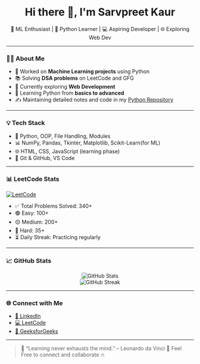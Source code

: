
<h1 align="center">Hi there 👋, I'm Sarvpreet Kaur</h1>

<p align="center">
 🤖 ML Enthusiast | 🌱  Python Learner | 💻 Aspiring Developer | 🌐 Exploring Web Dev
</p>

---

### 👩‍💻 About Me

- 🤖 Worked on **Machine Learning projects** using Python  
- 📚 Solving **DSA problems** on LeetCode and GFG  
- 🔭 Currently exploring **Web Development**  
- 📘 Learning Python from **basics to advanced**  
- ✍️ Maintaining detailed notes and code in my [Python Repository](https://github.com/Sarvpreet-Kaur/PYTHON)

---

### 💡 Tech Stack

- 🐍 Python, OOP, File Handling, Modules  
- 📊 NumPy, Pandas, Tkinter, Matplotlib, Scikit-Learn(for ML)  
- 🌐 HTML, CSS, JavaScript (learning phase)  
- 💾 Git & GitHub, VS Code

---

### 📊 LeetCode Stats

[![LeetCode](https://img.shields.io/badge/LeetCode-Sarvpreet_Kaur-orange?logo=leetcode&logoColor=white)](https://leetcode.com/u/Sarvpreet_Kaur/)
- ✅ Total Problems Solved: 340+
- 🟢 Easy: 100+
- 🟡 Medium: 200+
- 🔴 Hard: 35+
- ⏳ Daily Streak: Practicing regularly
---

### 📈 GitHub Stats

<p align="center">
  <img src="https://github-readme-stats.vercel.app/api?username=Sarvpreet-Kaur&show_icons=true&theme=radical" alt="GitHub Stats" />
  <br/>
  <img src="https://github-readme-streak-stats.herokuapp.com/?user=Sarvpreet-Kaur&theme=radical" alt="GitHub Streak" />
</p>

---

### 🌐 Connect with Me

- [💼 LinkedIn](https://www.linkedin.com/in/sarvpreet-kaur-a230702a1)
- [💻 LeetCode](https://leetcode.com/u/Sarvpreet_Kaur/)
- [📗 GeeksforGeeks](https://www.geeksforgeeks.org/user/sarvprehqy9)

---

> 💬 “Learning never exhausts the mind.” – Leonardo da Vinci
> 🌟 Feel Free to connect and collaborate 🔥
